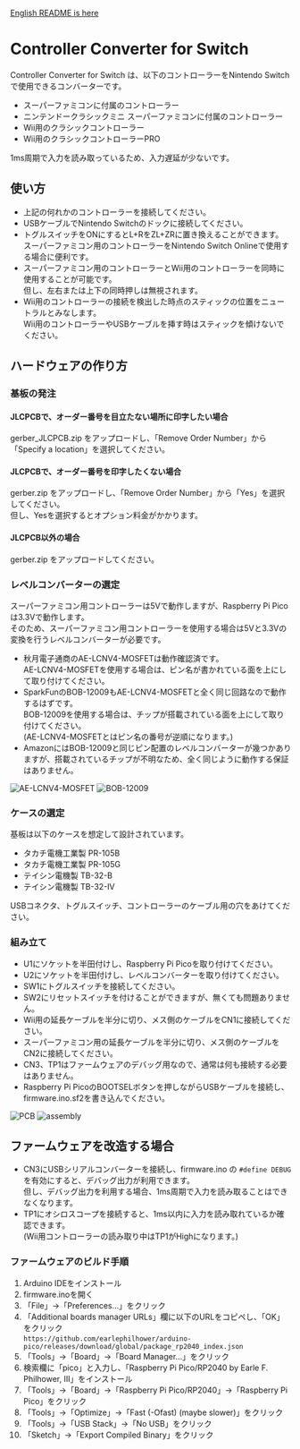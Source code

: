 ﻿[English README is here](README.md)

# Controller Converter for Switch

Controller Converter for Switch は、以下のコントローラーをNintendo Switchで使用できるコンバーターです。

* スーパーファミコンに付属のコントローラー
* ニンテンドークラシックミニ スーパーファミコンに付属のコントローラー
* Wii用のクラシックコントローラー
* Wii用のクラシックコントローラーPRO

1ms周期で入力を読み取っているため、入力遅延が少ないです。

## 使い方

* 上記の何れかのコントローラーを接続してください。
* USBケーブルでNintendo Switchのドックに接続してください。
* トグルスイッチをONにするとL+RをZL+ZRに置き換えることができます。<BR>
  スーパーファミコン用のコントローラーをNintendo Switch Onlineで使用する場合に便利です。
* スーパーファミコン用のコントローラーとWii用のコントローラーを同時に使用することが可能です。<BR>
  但し、左右または上下の同時押しは無視されます。
* Wii用のコントローラーの接続を検出した時点のスティックの位置をニュートラルとみなします。<BR>
  Wii用のコントローラーやUSBケーブルを挿す時はスティックを傾けないでください。

## ハードウェアの作り方

### 基板の発注

#### JLCPCBで、オーダー番号を目立たない場所に印字したい場合

gerber_JLCPCB.zip をアップロードし、「Remove Order Number」から「Specify a location」を選択してください。

#### JLCPCBで、オーダー番号を印字したくない場合

gerber.zip をアップロードし、「Remove Order Number」から「Yes」を選択してください。<BR>
但し、Yesを選択するとオプション料金がかかります。

#### JLCPCB以外の場合

gerber.zip をアップロードしてください。

### レベルコンバーターの選定

スーパーファミコン用コントローラーは5Vで動作しますが、Raspberry Pi Picoは3.3Vで動作します。<BR>
そのため、スーパーファミコン用コントローラーを使用する場合は5Vと3.3Vの変換を行うレベルコンバーターが必要です。

* 秋月電子通商のAE-LCNV4-MOSFETは動作確認済です。<BR>
  AE-LCNV4-MOSFETを使用する場合は、ピン名が書かれている面を上にして取り付けてください。
* SparkFunのBOB-12009もAE-LCNV4-MOSFETと全く同じ回路なので動作するはずです。<BR>
  BOB-12009を使用する場合は、チップが搭載されている面を上にして取り付けてください。<BR>
  (AE-LCNV4-MOSFETとはピン名の番号が逆順になります。)
* AmazonにはBOB-12009と同じピン配置のレベルコンバーターが幾つかありますが、搭載されているチップが不明なため、全く同じように動作する保証はありません。

![AE-LCNV4-MOSFET](doc/AE-LCNV4-MOSFET.jpg)
![BOB-12009](doc/BOB-12009.jpg)

### ケースの選定

基板は以下のケースを想定して設計されています。

* タカチ電機工業製 PR-105B
* タカチ電機工業製 PR-105G
* テイシン電機製 TB-32-B
* テイシン電機製 TB-32-IV

USBコネクタ、トグルスイッチ、コントローラーのケーブル用の穴をあけてください。

### 組み立て

* U1にソケットを半田付けし、Raspberry Pi Picoを取り付けてください。
* U2にソケットを半田付けし、レベルコンバーターを取り付けてください。
* SW1にトグルスイッチを接続してください。
* SW2にリセットスイッチを付けることができますが、無くても問題ありません。
* Wii用の延長ケーブルを半分に切り、メス側のケーブルをCN1に接続してください。
* スーパーファミコン用の延長ケーブルを半分に切り、メス側のケーブルをCN2に接続してください。
* CN3、TP1はファームウェアのデバッグ用なので、通常は何も接続する必要はありません。
* Raspberry Pi PicoのBOOTSELボタンを押しながらUSBケーブルを接続し、firmware.ino.sf2を書き込んでください。

![PCB](doc/PCB.png)
![assembly](doc/assembly.jpg)

## ファームウェアを改造する場合

* CN3にUSBシリアルコンバーターを接続し、firmware.ino の `#define DEBUG` を有効にすると、デバッグ出力が利用できます。<BR>
  但し、デバッグ出力を利用する場合、1ms周期で入力を読み取ることはできなくなります。
* TP1にオシロスコープを接続すると、1ms以内に入力を読み取れているか確認できます。<BR>
  (Wii用コントローラーの読み取り中はTP1がHighになります。)

### ファームウェアのビルド手順

1. Arduino IDEをインストール
2. firmware.inoを開く
3. 「File」→「Preferences...」をクリック
4. 「Additional boards manager URLs」欄に以下のURLをコピペし、「OK」をクリック<br>
   `https://github.com/earlephilhower/arduino-pico/releases/download/global/package_rp2040_index.json`
5. 「Tools」→「Board」→「Board Manager...」をクリック
6. 検索欄に「pico」と入力し、「Raspberry Pi Pico/RP2040 by Earle F. Philhower, III」をインストール
7. 「Tools」→「Board」→「Raspberry Pi Pico/RP2040」→「Raspberry Pi Pico」をクリック
8. 「Tools」→「Optimize」→「Fast (-Ofast) (maybe slower)」をクリック
9. 「Tools」→「USB Stack」→「No USB」をクリック
10. 「Sketch」→「Export Compiled Binary」をクリック
